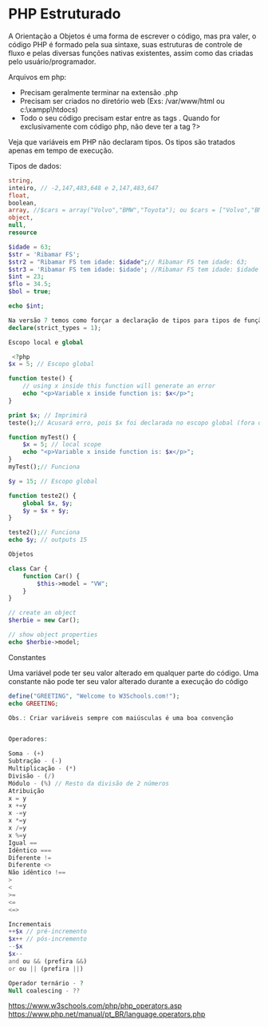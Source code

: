 # PHP Estruturado

A Orientação a Objetos é uma forma de escrever o código, mas pra valer, o código PHP é formado pela sua sintaxe, suas estruturas de controle de fluxo e pelas diversas funções nativas existentes, assim como das criadas pelo usuário/programador.

Arquivos em php:
- Precisam geralmente terminar na extensão .php
- Precisam ser criados no diretório web (Exs: /var/www/html ou c:\xampp\htdocs)
- Todo o seu código precisam estar entre as tags <?php e ?>. Quando for exclusivamente com código php, não deve ter a tag ?>

Veja que variáveis em PHP não declaram tipos. Os tipos são tratados apenas em tempo de execução.

Tipos de dados: 
```php
string, 
inteiro, // -2,147,483,648 e 2,147,483,647
float, 
boolean, 
array, //$cars = array("Volvo","BMW","Toyota"); ou $cars = ["Volvo","BMW","Toyota"]; // A partir da versão 5.4
object, 
null, 
resource

$idade = 63;
$str = 'Ribamar FS';
$str2 = "Ribamar FS tem idade: $idade";// Ribamar FS tem idade: 63;
$str3 = 'Ribamar FS tem idade: $idade'; //Ribamar FS tem idade: $idade (não processa as strings)
$int = 23;
$flo = 34.5;
$bol = true;

echo $int;

Na versão 7 temos como forçar a declaração de tipos para tipos de função e retorno. Declarando no início de cada arquivo:
declare(strict_types = 1);

Escopo local e global

 <?php
$x = 5; // Escopo global

function teste() {
    // using x inside this function will generate an error
    echo "<p>Variable x inside function is: $x</p>";
}

print $x; // Imprimirá
teste();// Acusará erro, pois $x foi declarada no escopo global (fora da função) e não é visível dentro da função

function myTest() {
    $x = 5; // local scope
    echo "<p>Variable x inside function is: $x</p>";
}
myTest();// Funciona

$y = 15; // Escopo global

function teste2() {
    global $x, $y;
    $y = $x + $y;
}

teste2();// Funciona
echo $y; // outputs 15

Objetos

class Car {
    function Car() {
        $this->model = "VW";
    }
}

// create an object
$herbie = new Car();

// show object properties
echo $herbie->model;
```

Constantes

Uma variável pode ter seu valor alterado em qualquer parte do código.
Uma constante não pode ter seu valor alterado durante a execução do código

```php
define("GREETING", "Welcome to W3Schools.com!");
echo GREETING;

Obs.: Criar variáveis sempre com maiúsculas é uma boa convenção


Operadores:

Soma - (+)
Subtração - (-)
Multiplicação - (*)
Divisão - (/)
Módulo - (%) // Resto da divisão de 2 números
Atribuição
x = y
x +=y
x -=y
x *=y
x /=y
x %=y
Igual ==
Idêntico === 
Diferente !=
Diferente <>
Não idêntico !==
>
<
>=
<=
<=>

Incrementais
++$x // pré-incremento
$x++ // pós-incremento
--$x
$x--
and ou && (prefira &&)
or ou || (prefira ||)

Operador ternário - ?
Null coalescing - ??
```

https://www.w3schools.com/php/php_operators.asp
https://www.php.net/manual/pt_BR/language.operators.php

